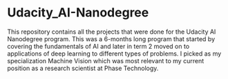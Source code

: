 # Udacity_AI-Nanodegree
This repository contains all the projects that were done for the Udacity AI Nanodegree program. This was a 6-months long program that started by covering the fundamentals of AI and later in term 2 moved on to applications of deep learning to different types of problems. I picked as my specialization Machine Vision which was most relevant to my current position as a research scientist at Phase Technology.
